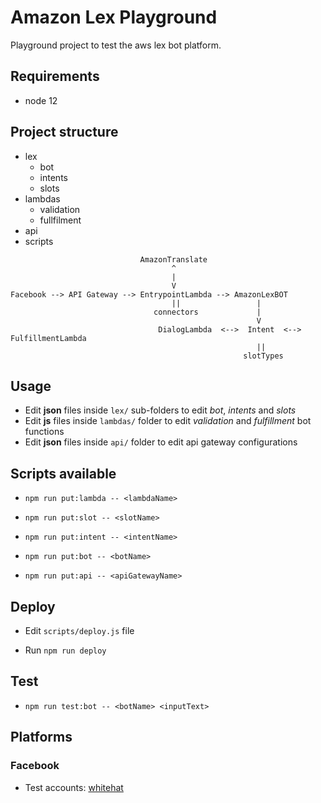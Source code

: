 # Amazon Lex Playground

Playground project to test the aws lex bot platform.


## Requirements

* node 12

## Project structure

* lex
  * bot
  * intents
  * slots
* lambdas
  * validation
  * fullfilment
* api
* scripts


```
                             AmazonTranslate
                                    ^
                                    |
                                    V
Facebook --> API Gateway --> EntrypointLambda --> AmazonLexBOT
                                    ||                 |
                                connectors             |
                                                       V
                                 DialogLambda  <-->  Intent  <-->  FulfillmentLambda
                                                       ||
                                                    slotTypes
```


## Usage

* Edit **json** files inside `lex/` sub-folders to edit *bot*, *intents* and *slots*
* Edit **js** files inside `lambdas/` folder to edit *validation* and *fulfillment* bot functions
* Edit **json** files inside `api/` folder to edit api gateway configurations


## Scripts available

* `npm run put:lambda -- <lambdaName>`

* `npm run put:slot -- <slotName>`

* `npm run put:intent -- <intentName>`

* `npm run put:bot -- <botName>`

* `npm run put:api -- <apiGatewayName>`


## Deploy

* Edit `scripts/deploy.js` file

* Run `npm run deploy`


## Test

* `npm run test:bot -- <botName> <inputText>`


## Platforms

### Facebook

* Test accounts: [whitehat](https://www.facebook.com/whitehat/accounts/)